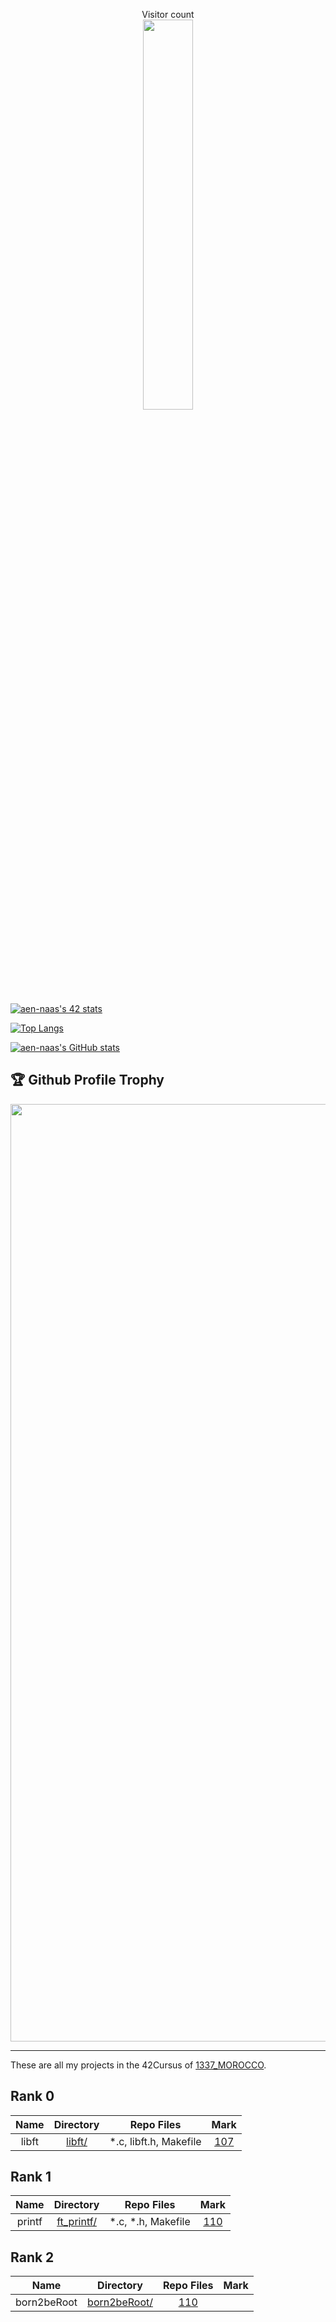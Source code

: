 <p align="center"> 
  Visitor count<br>
  <img width=40% src="https://profile-counter.glitch.me/alaex/count.svg" />
</p>

[![aen-naas's 42 stats](https://badge.mediaplus.ma/darkblue/aen-naas)](https://github.com/oakoudad/badge42)

<a href="https://github.com/oakoudad/badge42"></a>
[![Top Langs](https://github-readme-stats.vercel.app/api/top-langs/?username=alaex&layout=compact)](https://github.com/alaex/github-readme-stats)

[![aen-naas's GitHub stats](https://github-readme-stats.vercel.app/api?username=alaex&show_icons=true&theme=dracula&show=prs,issues,contribs)](https://github.com/alaex/github-readme-stats)


<div>
<h2>🏆 Github Profile Trophy</h2>
<img width=1500 src="https://github-profile-trophy.vercel.app/?username=alaex&column=8&theme=gruvbox&no-frame=true"/>
</div>
<hr/>

These are all my projects in the 42Cursus of [1337_MOROCCO](https://www.1337.ma/).

## Rank 0

|			Name				|	Directory	| Repo Files | Mark |
|:-----------------------------------:|:------------------:|:--------------:|:--------------:|
libft								|	[libft/](https://github.com/alaex/libft)		| *.c, libft.h, Makefile | [107](https://github.com/alaex/LibFt)

## Rank 1

|			Name				|	Directory	| Repo Files | Mark |
|:-----------------------------------:|:------------------:|:--------------:|:--------------:|
printf								|	[ft_printf/](https://github.com/alaex/ft_printf)		| *.c, *.h, Makefile | [110](https://github.com/alaex/ft_printf)


## Rank 2

|			Name				|	Directory	| Repo Files | Mark |
|:-----------------------------------:|:------------------:|:--------------:|:--------------:|
born2beRoot								|	[born2beRoot/](https://github.com/alaex/born2beRoot)	 | [110](https://github.com/alaex/born2beRoot)
